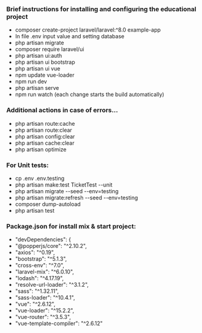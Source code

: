 ### Brief instructions for installing and configuring the educational project
* composer create-project laravel/laravel:^8.0 example-app
* In file .env input value and setting database
* php artisan migrate
* composer require laravel/ui
* php artisan ui:auth
* php artisan ui bootstrap
* php artisan ui vue
* npm update vue-loader
* npm run dev
* php artisan serve
* npm run watch (each change starts the build automatically)


### Additional actions in case of errors...
* php artisan route:cache
* php artisan route:clear
* php artisan config:clear
* php artisan cache:clear
* php artisan optimize
### For Unit tests:
* cp .env .env.testing
* php artisan make:test TicketTest --unit 
* php artisan migrate --seed --env=testing
* php artisan migrate:refresh --seed --env=testing
* composer dump-autoload
* php artisan test 
### Package.json for install mix & start project:
* "devDependencies": {
* "@popperjs/core": "^2.10.2",
* "axios": "^0.19",
* "bootstrap": "^5.1.3",
* "cross-env": "^7.0",
* "laravel-mix": "^6.0.10",
* "lodash": "^4.17.19",
* "resolve-url-loader": "^3.1.2",
* "sass": "^1.32.11",
* "sass-loader": "^10.4.1",
* "vue": "^2.6.12",
* "vue-loader": "^15.2.2",
* "vue-router": "^3.5.3",
* "vue-template-compiler": "^2.6.12"
